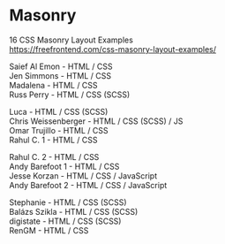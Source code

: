 # Masonry

16 CSS Masonry Layout Examples <br>
https://freefrontend.com/css-masonry-layout-examples/

Saief Al Emon - HTML / CSS <br>
Jen Simmons - HTML / CSS <br>
Madalena - HTML / CSS <br>
Russ Perry - HTML / CSS (SCSS) <br>

Luca - HTML / CSS (SCSS) <br>
Chris Weissenberger - HTML / CSS (SCSS) / JS <br>
Omar Trujillo - HTML / CSS <br>
Rahul C. 1 - HTML / CSS

Rahul C. 2 - HTML / CSS <br>
Andy Barefoot 1 - HTML / CSS <br>
Jesse Korzan - HTML / CSS / JavaScript <br>
Andy Barefoot 2 - HTML / CSS / JavaScript 

Stephanie - HTML / CSS (SCSS) <br>
Balázs Szikla - HTML / CSS (SCSS) <br>
digistate - HTML / CSS (SCSS) <br>
RenGM - HTML / CSS
